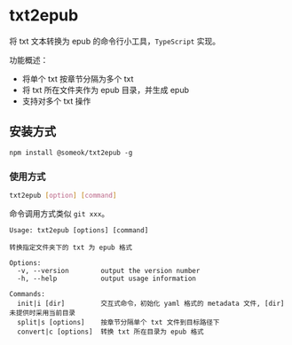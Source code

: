 # txt2epub

将 txt 文本转换为 epub 的命令行小工具，`TypeScript` 实现。

功能概述：

-   将单个 txt 按章节分隔为多个 txt
-   将 txt 所在文件夹作为 epub 目录，并生成 epub
-   支持对多个 txt 操作

## 安装方式

```
npm install @someok/txt2epub -g
```

### 使用方式

```bash
txt2epub [option] [command]
```

命令调用方式类似 `git xxx`。

```
Usage: txt2epub [options] [command]

转换指定文件夹下的 txt 为 epub 格式

Options:
  -v, --version        output the version number
  -h, --help           output usage information

Commands:
  init|i [dir]         交互式命令，初始化 yaml 格式的 metadata 文件, [dir] 未提供时采用当前目录
  split|s [options]    按章节分隔单个 txt 文件到目标路径下
  convert|c [options]  转换 txt 所在目录为 epub 格式

```
